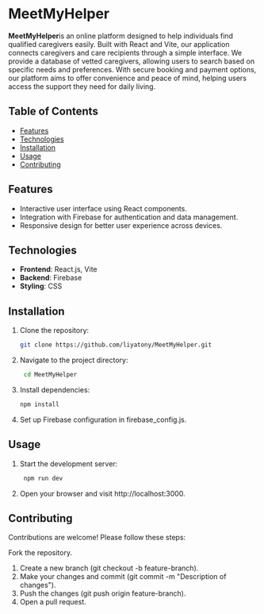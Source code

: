 # MeetMyHelper

**MeetMyHelper**is an online platform designed to help individuals find qualified caregivers easily. Built with React and Vite, our application connects caregivers and care recipients through a simple interface. We provide a database of vetted caregivers, allowing users to search based on specific needs and preferences. With secure booking and payment options, our platform aims to offer convenience and peace of mind, helping users access the support they need for daily living.

## Table of Contents
- [Features](#features)
- [Technologies](#technologies) 
- [Installation](#installation)
- [Usage](#usage)
- [Contributing](#contributing)


## Features
- Interactive user interface using React components.
- Integration with Firebase for authentication and data management.
- Responsive design for better user experience across devices.

## Technologies
- **Frontend**: React.js, Vite
- **Backend**: Firebase
- **Styling**: CSS

## Installation
1. Clone the repository:
   ```bash
   git clone https://github.com/liyatony/MeetMyHelper.git
2. Navigate to the project directory:
   ```bash
    cd MeetMyHelper
4. Install dependencies:
    ```bash
    npm install
6. Set up Firebase configuration in firebase_config.js.

## Usage
  1. Start the development server:
     ```bash
      npm run dev
  2. Open your browser and visit http://localhost:3000.
## Contributing
  Contributions are welcome! Please follow these steps:

Fork the repository.
1. Create a new branch (git checkout -b feature-branch).
2. Make your changes and commit (git commit -m "Description of changes").
3. Push the changes (git push origin feature-branch).
4. Open a pull request.

   
